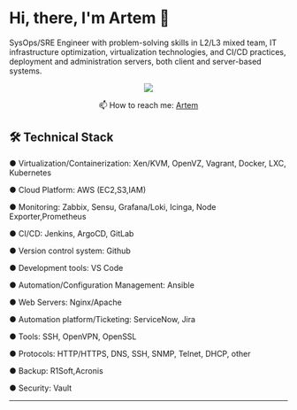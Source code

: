 # Hi, there,  I'm Artem 👋
SysOps/SRE Engineer with problem-solving skills in L2/L3 mixed team,
IT infrastructure optimization, virtualization technologies, and CI/CD practices,
deployment and administration servers, both client and server-based systems.


<p align='center'>
   <a href="https://www.linkedin.com/aserd/">
       <img src="https://img.shields.io/badge/linkedin-%230077B5.svg?&style=for-the-badge&logo=linkedin&logoColor=white"/>
   </a>
   
<p align='center'>
   📫 How to reach me: <a href='mailto:gabrgiyo@gmail.com'>Artem</a>
</p>


## 🛠 Technical Stack
● Virtualization/Containerization: Xen/KVM, OpenVZ, Vagrant, Docker, LXC, Kubernetes

● Cloud Platform: AWS (EC2,S3,IAM)

● Monitoring: Zabbix, Sensu, Grafana/Loki, Icinga, Node Exporter,Prometheus

● CI/CD: Jenkins, ArgoCD, GitLab

● Version control system: Github

● Development tools: VS Code

● Automation/Configuration Management: Ansible

● Web Servers: Nginx/Apache

● Automation platform/Ticketing: ServiceNow, Jira

● Tools: SSH, OpenVPN, OpenSSL

● Protocols: HTTP/HTTPS, DNS, SSH, SNMP, Telnet, DHCP, other

● Backup: R1Soft,Acronis

● Security: Vault

____________________


</div>
